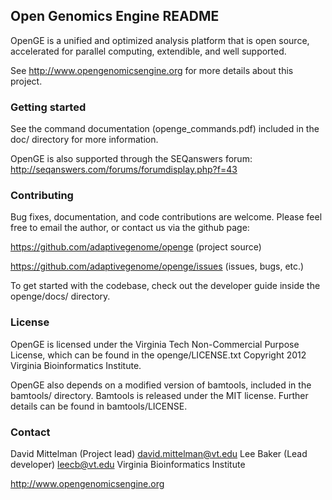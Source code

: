 ## Open Genomics Engine README

OpenGE is a unified and optimized analysis platform that is open source, accelerated for parallel computing, extendible, and well supported.

See <http://www.opengenomicsengine.org> for more details about this project.

### Getting started

See the command documentation (openge_commands.pdf) included in the doc/ directory for more information.

OpenGE is also supported through the SEQanswers forum:
http://seqanswers.com/forums/forumdisplay.php?f=43

### Contributing

Bug fixes, documentation, and code contributions are welcome. Please feel free to email the author, or contact us via the github page:

<https://github.com/adaptivegenome/openge> (project source)

<https://github.com/adaptivegenome/openge/issues> (issues, bugs, etc.)

To get started with the codebase, check out the developer guide inside the openge/docs/ directory.

### License
OpenGE is licensed under the Virginia Tech Non-Commercial Purpose License, which can be found in the openge/LICENSE.txt
Copyright 2012 Virginia Bioinformatics Institute.

OpenGE also depends on a modified version of bamtools, included in the bamtools/ directory. Bamtools is released under the MIT license. Further details can be found in bamtools/LICENSE.

### Contact
David Mittelman (Project lead)     <david.mittelman@vt.edu>
Lee Baker       (Lead developer)   <leecb@vt.edu>
Virginia Bioinformatics Institute

<http://www.opengenomicsengine.org>

